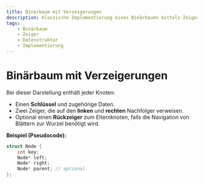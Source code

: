 ```yaml
---
title: Binärbaum mit Verzeigerungen
description: Klassische Implementierung eines Binärbaums mittels Zeigern auf linke und rechte Nachfolger – häufig mit optionalen Rückverweisen.
tags:
    - Binärbaum
    - Zeiger
    - Datenstruktur
    - Implementierung
---
```


# Binärbaum mit Verzeigerungen

Bei dieser Darstellung enthält jeder Knoten:
- Einen **Schlüssel** und zugehörige Daten.
- Zwei Zeiger, die auf den **linken** und **rechten** Nachfolger verweisen.
- Optional einen **Rückzeiger** zum Elternknoten, falls die Navigation von Blättern zur Wurzel benötigt wird.

**Beispiel (Pseudocode):**
```c
struct Node {
    int key;
    Node* left;
    Node* right;
    Node* parent; // optional
};
```

